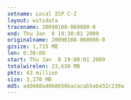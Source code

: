 ```yaml
---
setname: Local ISP C-I
layout: witsdata
tracename: 20090108-060000-0
end: Thu Jan  8 19:30:01 2009
originalname: 20090108-060000-0
gzsize: 1,715 MB
len: 0:30:00
start: Thu Jan  8 19:00:01 2009
totalwirelen: 23,630 MB
pkts: 43 million
size: 3,270 MB
md5: add488a40b8656bacacab5ab432c230a
---
```

